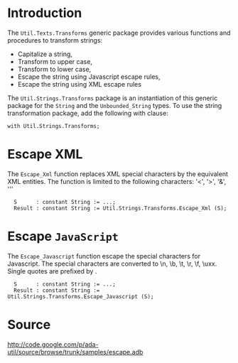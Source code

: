 # Introduction #

The `Util.Texts.Transforms` generic package provides various functions and
procedures to transform strings:

  * Capitalize a string,
  * Transform to upper case,
  * Transform to lower case,
  * Escape the string using Javascript escape rules,
  * Escape the string using XML escape rules

The `Util.Strings.Transforms` package is an instantiation of this
generic package for the `String` and the `Unbounded_String` types.
To use the string transformation package, add the following with clause:

```
with Util.Strings.Transforms;
```

# Escape XML #

The `Escape_Xml` function replaces XML special characters by the equivalent
XML entities.  The function is limited to the following characters: '<', '>', '&', '''

```
  S      : constant String := ...;
  Result : constant String := Util.Strings.Transforms.Escape_Xml (S);
```

# Escape `JavaScript` #

The `Escape_Javascript` function escape the special characters for Javascript.
The special characters are converted to \n, \b, \t, \r, \f, \uxx.  Single quotes
are prefixed by \.

```
  S      : constant String := ...;
  Result : constant String := Util.Strings.Transforms.Escape_Javascript (S);
```


# Source #

http://code.google.com/p/ada-util/source/browse/trunk/samples/escape.adb